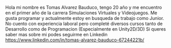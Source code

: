 Hola mi nombre es Tomas Alvarez Bauduco, tengo 20 año y me encuentro en el primer año de la carrera Simulaciones Virtuales y Videojuegos.
Me gusta programar y actualmente estoy en busqueda de trabajo como Junior.
No cuento con experiencia laboral pero completé diversos cursos tanto de Desarrollo como de Programacion (Especialmente en Unity2D/3D)
Si queres saber mas sobre mi podes seguirme en Linkedin https://www.linkedin.com/in/tomas-alvarez-bauduco-67244221b/
